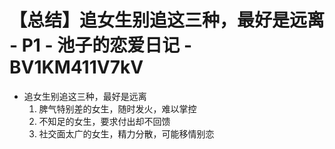 # 【总结】追女生别追这三种，最好是远离 - P1 - 池子的恋爱日记 - BV1KM411V7kV

-   追女生别追这三种，最好是远离
    1.  脾气特别差的女生，随时发火，难以掌控
    2.  不知足的女生，要求付出却不回馈
    3.  社交面太广的女生，精力分散，可能移情别恋